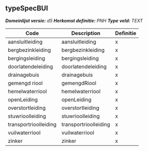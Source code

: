 ﻿## typeSpecBUI

*__Domeinlijst versie:__ d5*
*__Herkomst definitie:__ PNH*
*__Type veld:__ TEXT*

|__Code__ |__Description__ |__Definitie__	|
|	---	|	---	|   ---	| 
| aansluitleiding | aansluitleiding | x |
| bergbezinkleiding | bergbezinkleiding | x |
| bergingsleiding | bergingsleiding | x |
| doorlatendeleiding | doorlatendeleiding | x |
| drainagebuis | drainagebuis | x |
| gemengd riool | gemengdRiool | x |
| hemelwaterriool | hemelwaterriool | x |
| openLeiding | openLeiding | x |
| overstortleiding | overstortleiding | x |
| stuwrioolleiding | stuwrioolleiding | x |
| transportrioolleiding | transportrioolleiding | x |
| vuilwaterriool | vuilwaterriool | x |
| zinker | zinker | x |
